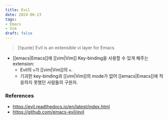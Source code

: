 ```yaml
---
title: Evil
date: 2024-06-23
tags:
- Emacs
- Vim
draft: false
---
```



> [!quote] Evil is an extensible vi layer for Emacs

- [[emacs|Emacs]]에 [[vim|Vim]] Key-binding을 사용할 수 있게 해주는 extension:
    - Evil의 `v`가 [[vim|Vim]]의 `v`.
    - 기괴한 key-binding과 [[vim|Vim]]의 mode가 없어 [[emacs|Emacs]]에 적응하지 못했던 사람들의 구원자.




### References
- https://evil.readthedocs.io/en/latest/index.html
- https://github.com/emacs-evil/evil